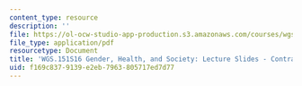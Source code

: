 ```yaml
---
content_type: resource
description: ''
file: https://ol-ocw-studio-app-production.s3.amazonaws.com/courses/wgs-151-gender-health-and-society-spring-2016/f169c8379139e2eb7963805717ed7d77_MITWGS_151S16_Week9.pdf
file_type: application/pdf
resourcetype: Document
title: 'WGS.151S16 Gender, Health, and Society: Lecture Slides - Contraceptives'
uid: f169c837-9139-e2eb-7963-805717ed7d77
---
```


